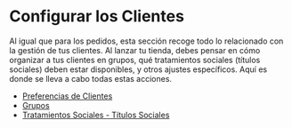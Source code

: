 # Configurar los Clientes

Al igual que para los pedidos, esta sección recoge todo lo relacionado con la gestión de tus clientes. Al lanzar tu tienda, debes pensar en cómo organizar a tus clientes en grupos, qué tratamientos sociales \(títulos sociales\) deben estar disponibles, y otros ajustes específicos. Aquí es donde se lleva a cabo todas estas acciones.

* [Preferencias de Clientes](preferencias-de-clientes.md)
* [Grupos](grupos.md)
* [Tratamientos Sociales - Títulos Sociales](tratamientos-sociales-titulos-sociales.md)


